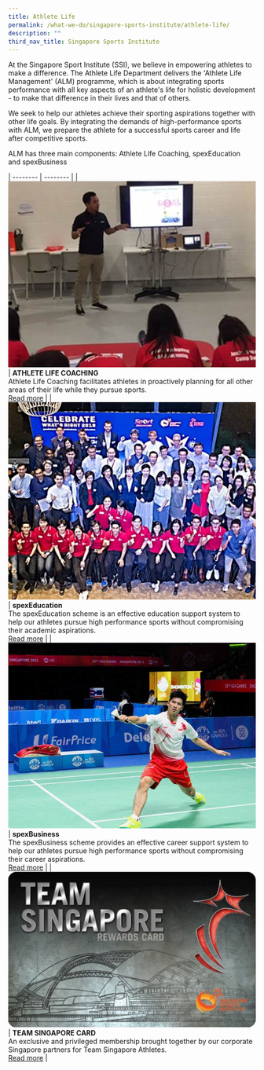 ```yaml
---
title: Athlete Life
permalink: /what-we-do/singapore-sports-institute/athlete-life/
description: ""
third_nav_title: Singapore Sports Institute
---
```

At the Singapore Sport Institute (SSI), we believe in empowering athletes to make a difference. The Athlete Life Department delivers the 'Athlete Life Management' (ALM) programme, which is about integrating sports performance with all key aspects of an athlete's life for holistic development - to make that difference in their lives and that of others.

We seek to help our athletes achieve their sporting aspirations together with other life goals. By integrating the demands of high-performance sports with ALM, we prepare the athlete for a successful sports career and life after competitive sports.

ALM has three main components: Athlete Life Coaching, spexEducation and spexBusiness


| -------- | -------- | 
| ![](/images/What%20We%20Do/Singapore%20Sports%20Institute/Athlete%20Life/Athlete%20Life%20Coaching01.jpg)     | **ATHLETE LIFE COACHING**<br>Athlete Life Coaching facilitates athletes in proactively planning for all other areas of their life while they pursue sports.<br>[Read more](/singapore-sports-institute/athlete-life/athlete-life-coaching/)     | 
| ![](/images/What%20We%20Do/Singapore%20Sports%20Institute/Athlete%20Life/spexed.jpg)   | **spexEducation**<br>The spexEducation scheme is an effective education support system to help our athletes pursue high performance sports without compromising their academic aspirations.<br>[Read more](/singapore-sports-institute/athlete-life/spexeducation/) |
| ![](/images/What%20We%20Do/Singapore%20Sports%20Institute/Athlete%20Life/Derek%20Wong%20at%20SEA%20Games.jpg)   | **spexBusiness**<br>The spexBusiness scheme provides an effective career support system to help our athletes pursue high performance sports without compromising their career aspirations.<br>[Read more](/singapore-sports-institute/athlete-life/spexbusiness/) | 
| ![](/images/What%20We%20Do/Singapore%20Sports%20Institute/Athlete%20Life/teamsingaporecard.jpg)  | **TEAM SINGAPORE CARD**<br>An exclusive and privileged membership brought together by our corporate Singapore partners for Team Singapore Athletes.<br>[Read more](/singapore-sports-institute/athlete-life/team-singapore-card/) |